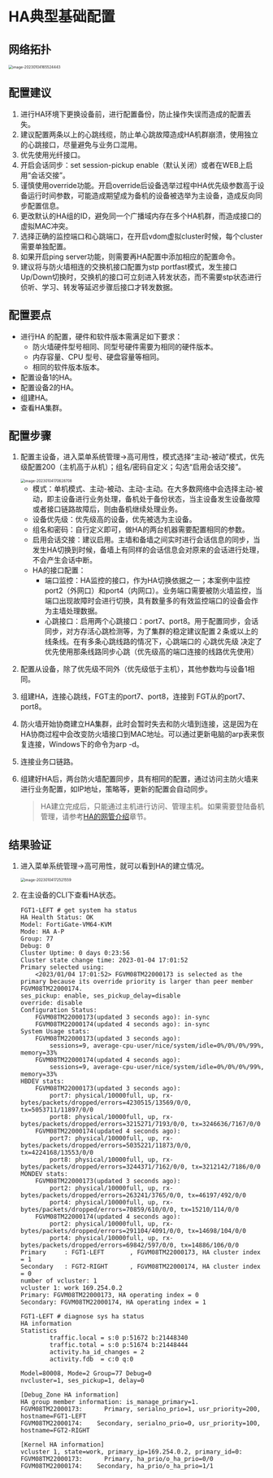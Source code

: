 # HA典型基础配置

## 网络拓扑

<img src="../images/image-20230104165524443.png" alt="image-20230104165524443" style="zoom:50%;" />

## 配置建议

1. 进行HA环境下更换设备前，进行配置备份，防止操作失误而造成的配置丢失。
2. 建议配置两条以上的心跳线缆，防止单心跳故障造成HA机群崩溃，使用独立的心跳接口，尽量避免与业务口混用。
3. 优先使用光纤接口。
4. 开启会话同步：set session-pickup enable（默认关闭）或者在WEB上启用“会话交接”。
5. 谨慎使用override功能。开启override后设备选举过程中HA优先级参数高于设备运行时间参数，可能造成期望成为备机的设备被选举为主设备，造成反向同步配置信息。
6. 更改默认的HA组的ID，避免同一个广播域内存在多个HA机群，而造成接口的虚拟MAC冲突。
7. 选择正确的监控端口和心跳端口，在开启vdom虚拟cluster时候，每个cluster需要单独配置。
8. 如果开启ping server功能，则需要再HA配置中添加相应的配置命令。
9. 建议将与防火墙相连的交换机接口配置为stp portfast模式，发生接口Up/Down切换时，交换机的接口可立刻进入转发状态，而不需要stp状态进行侦听、学习、转发等延迟步骤后接口才转发数据。

## 配置要点

- 进行HA 的配置，硬件和软件版本需满足如下要求：
   - 防火墙硬件型号相同、同型号硬件需要为相同的硬件版本。
   - 内存容量、CPU 型号、硬盘容量等相同。
   - 相同的软件版本版本。
- 配置设备1的HA。
- 配置设备2的HA。
- 组建HA。
- 查看HA集群。

## 配置步骤

1. 配置主设备，进入菜单系统管理→高可用性，模式选择“主动-被动”模式，优先级配置200（主机高于从机）；组名/密码自定义；勾选“启用会话交接”。

   <img src="../images/image-20230104170628708.png" alt="image-20230104170628708" style="zoom:50%;" />

   - 模式：单机模式、主动-被动、主动-主动。在大多数网络中会选择主动-被动，即主设备进行业务处理，备机处于备份状态，当主设备发生设备故障或者接口链路故障后，则由备机继续处理业务。
   - 设备优先级：优先级高的设备，优先被选为主设备。
   - 组名和密码：自行定义即可，做HA的两台机器需要配置相同的参数。
   - 启用会话交接：建议启用。主墙和备墙之间实时进行会话信息的同步，当发生HA切换到时候，备墙上有同样的会话信息会对原来的会话进行处理，不会产生会话中断。
   - HA的接口配置：
        - 端口监控：HA监控的接口，作为HA切换依据之一；本案例中监控port2（外网口）和port4（内网口）。业务端口需要被防火墙监控，当端口出现故障时会进行切换，具有数量多的有效监控端口的设备会作为主墙处理数据。
        - 心跳接口：启用两个心跳接口：port7、port8。用于配置同步，会话同步，对方存活心跳检测等，为了集群的稳定建议配置２条或以上的线条线。在有多条心跳线路的情况下，心跳端口的 心跳优先级 决定了优先使用那条线路同步心跳（优先级高的端口连接的线路优先使用）

2. 配置从设备，除了优先级不同外（优先级低于主机），其他参数均与设备1相同。

3. 组建HA，连接心跳线，FGT主的port7、port8，连接到 FGT从的port7、port8。

4. 防火墙开始协商建立HA集群，此时会暂时失去和防火墙到连接，这是因为在HA协商过程中会改变防火墙接口到MAC地址。可以通过更新电脑的arp表来恢复连接，Windows下的命令为arp -d。

5. 连接业务口链路。

6. 组建好HA后，两台防火墙配置同步，具有相同的配置，通过访问主防火墙来进行业务配置，如IP地址，策略等，更新的配置会自动同步。

   >  HA建立完成后，只能通过主机进行访问、管理主机。如果需要登陆备机管理，请参考[HA的网管介绍](.\HA-Cluster的网管\HA的网管介绍.md)章节。

## 结果验证

1. 进入菜单系统管理→高可用性，就可以看到HA的建立情况。

   <img src="../images/image-20230104172521559.png" alt="image-20230104172521559" style="zoom:50%;" />

2. 在主设备的CLI下查看HA状态。

   ```
   FGT1-LEFT # get system ha status 
   HA Health Status: OK
   Model: FortiGate-VM64-KVM
   Mode: HA A-P
   Group: 77
   Debug: 0
   Cluster Uptime: 0 days 0:23:56
   Cluster state change time: 2023-01-04 17:01:52
   Primary selected using:
       <2023/01/04 17:01:52> FGVM08TM22000173 is selected as the primary because its override priority is larger than peer member FGVM08TM22000174.
   ses_pickup: enable, ses_pickup_delay=disable
   override: disable
   Configuration Status:
       FGVM08TM22000173(updated 3 seconds ago): in-sync
       FGVM08TM22000174(updated 4 seconds ago): in-sync
   System Usage stats:
       FGVM08TM22000173(updated 3 seconds ago):
           sessions=9, average-cpu-user/nice/system/idle=0%/0%/0%/99%, memory=33%
       FGVM08TM22000174(updated 4 seconds ago):
           sessions=9, average-cpu-user/nice/system/idle=0%/0%/0%/99%, memory=33%
   HBDEV stats:
       FGVM08TM22000173(updated 3 seconds ago):
           port7: physical/10000full, up, rx-bytes/packets/dropped/errors=4230515/13569/0/0, tx=5053711/11897/0/0
           port8: physical/10000full, up, rx-bytes/packets/dropped/errors=3215271/7193/0/0, tx=3246636/7167/0/0
       FGVM08TM22000174(updated 4 seconds ago):
           port7: physical/10000full, up, rx-bytes/packets/dropped/errors=5035221/11873/0/0, tx=4224168/13553/0/0
           port8: physical/10000full, up, rx-bytes/packets/dropped/errors=3244371/7162/0/0, tx=3212142/7186/0/0
   MONDEV stats:
       FGVM08TM22000173(updated 3 seconds ago):
           port2: physical/10000full, up, rx-bytes/packets/dropped/errors=263241/3765/0/0, tx=46197/492/0/0
           port4: physical/10000full, up, rx-bytes/packets/dropped/errors=70859/610/0/0, tx=15210/114/0/0
       FGVM08TM22000174(updated 4 seconds ago):
           port2: physical/10000full, up, rx-bytes/packets/dropped/errors=291104/4091/0/0, tx=14698/104/0/0
           port4: physical/10000full, up, rx-bytes/packets/dropped/errors=69842/597/0/0, tx=14886/106/0/0
   Primary     : FGT1-LEFT       , FGVM08TM22000173, HA cluster index = 1
   Secondary   : FGT2-RIGHT      , FGVM08TM22000174, HA cluster index = 0
   number of vcluster: 1
   vcluster 1: work 169.254.0.2
   Primary: FGVM08TM22000173, HA operating index = 0
   Secondary: FGVM08TM22000174, HA operating index = 1
   ```

   ```
   FGT1-LEFT # diagnose sys ha status 
   HA information
   Statistics
           traffic.local = s:0 p:51672 b:21448340
           traffic.total = s:0 p:51674 b:21448444
           activity.ha_id_changes = 2
           activity.fdb  = c:0 q:0
   
   Model=80008, Mode=2 Group=77 Debug=0
   nvcluster=1, ses_pickup=1, delay=0
   
   [Debug_Zone HA information]
   HA group member information: is_manage_primary=1.
   FGVM08TM22000173:      Primary, serialno_prio=1, usr_priority=200, hostname=FGT1-LEFT
   FGVM08TM22000174:    Secondary, serialno_prio=0, usr_priority=100, hostname=FGT2-RIGHT
   
   [Kernel HA information]
   vcluster 1, state=work, primary_ip=169.254.0.2, primary_id=0:
   FGVM08TM22000173:      Primary, ha_prio/o_ha_prio=0/0
   FGVM08TM22000174:    Secondary, ha_prio/o_ha_prio=1/1
   ```

   

